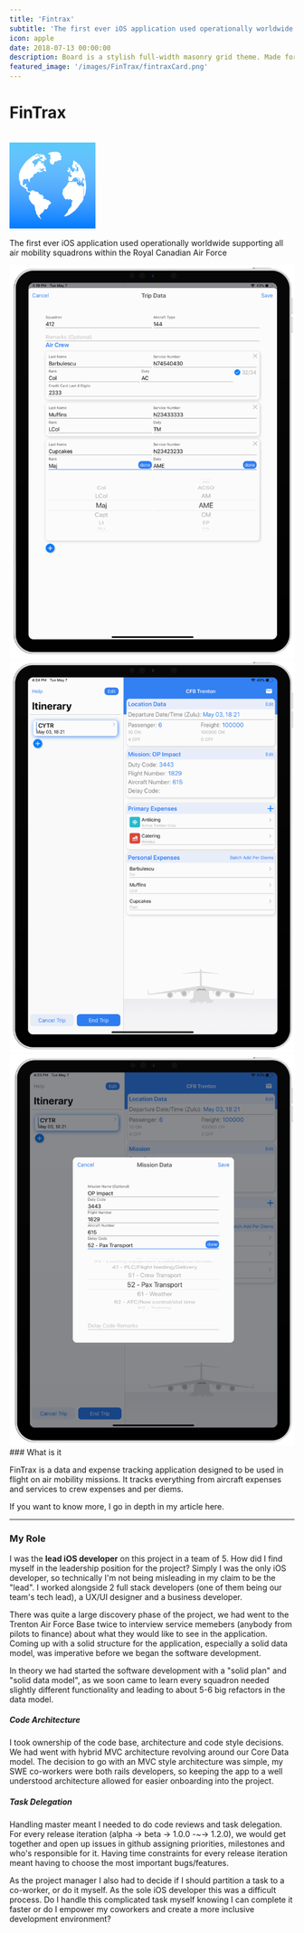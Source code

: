 ```yaml
---
title: 'Fintrax'
subtitle: 'The first ever iOS application used operationally worldwide supporting all air mobility squadrons within the Royal Canadian Air Force'
icon: apple
date: 2018-07-13 00:00:00
description: Board is a stylish full-width masonry grid theme. Made for designers, artists, photographers and developers to show off their best work.
featured_image: '/images/FinTrax/fintraxCard.png'
---
```


<div class="center">
	<h1><i class="fab fa-apple"></i> FinTrax</h1>
    <br>
    <img src="/images/FinTrax/logo.png" class= "roundedAppIcon"/>
	<br>
	<p>The first ever iOS application used operationally worldwide supporting all air mobility squadrons within the Royal Canadian Air Force</p>
</div>

<div class="gallery" data-columns="1">
	<img src="/images/FinTrax/1.png" class = "height">
	<img src="/images/FinTrax/2.png" class = "height">
	<img src="/images/FinTrax/3.png" class = "height">
</div>
### What is it

FinTrax is a data and expense tracking application designed to be used in flight on air mobility missions. It tracks everything from aircraft expenses and services to crew expenses and per diems. 

If you want to know more, I go in depth in my article here.

---

### My Role

I was the **lead iOS developer** on this project in a team of 5. How did I find myself in the leadership position for the project? Simply I was the only iOS developer, so technically I'm not being misleading in my claim to be the "lead". I worked alongside 2 full stack developers (one of them being our team's tech lead), a UX/UI designer and a business developer. 

There was quite a large discovery phase of the project, we had went to the Trenton Air Force Base twice to interview service memebers (anybody from pilots to finance) about what they would like to see in the application. Coming up with a solid structure for the application, especially a solid data model, was imperative before we began the software development.

In theory we had started the software development with a "solid plan" and "solid data model", as we soon came to learn every squadron needed slightly different functionality and leading to about 5-6 big refactors in the data model.

##### Code Architecture
I took ownership of the code base, architecture and code style decisions. We had went with hybrid MVC architecture revolving around our Core Data model. The decision to go with an MVC style architecture was simple, my SWE co-workers were both rails developers, so keeping the app to a well understood architecture allowed for easier onboarding into the project.

##### Task Delegation
Handling master meant I needed to do code reviews and task delegation. For every release iteration (alpha -> beta -> 1.0.0 -~-> 1.2.0), we would get together and open up issues in github assigning priorities, milestones and who's responsible for it. Having time constraints for every release iteration meant having to choose the most important bugs/features. 

As the project manager I also had to decide if I should partition a task to a co-worker, or do it myself. As the sole iOS developer this was a difficult process. Do I handle this complicated task myself knowing I can complete it faster or do I empower my coworkers and create a more inclusive development environment?

